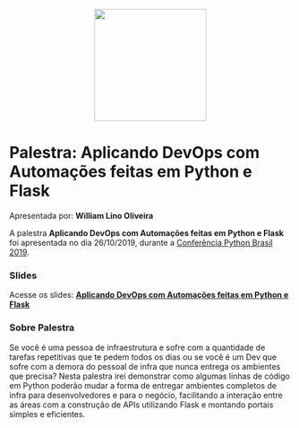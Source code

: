 <p align="center"><img src="../logo_python_brasil_2019-01.svg" width="200"></p>

# Palestra: Aplicando DevOps com Automações feitas em Python e Flask
Apresentada por: **William Lino Oliveira**


A palestra **Aplicando DevOps com Automações feitas em Python e Flask** foi apresentada no dia 26/10/2019, durante a [Conferência Python Brasil 2019](http://2019.pythonbrasil.org.br).



### Slides

Acesse os slides: **[Aplicando DevOps com Automações feitas em Python e Flask](./pybr2019-william-lino-oliveira-aplicando-devops-com-automacoes-feitas.pptx)**



### Sobre Palestra
Se você é uma pessoa de infraestrutura e sofre com a quantidade de tarefas repetitivas que te pedem todos os dias ou se você é um Dev que sofre com a demora do pessoal de infra que nunca entrega os ambientes que precisa? Nesta palestra irei demonstrar como algumas linhas de código em Python poderão mudar a forma de entregar ambientes completos de infra para desenvolvedores e para o negócio, facilitando a interação entre as áreas com a construção de APIs utilizando Flask e montando portais simples e eficientes.




